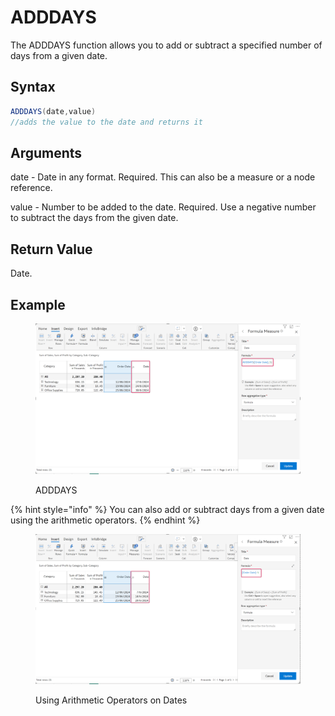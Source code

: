 # ADDDAYS

The ADDDAYS function allows you to add or subtract a specified number of days from a given date.

## Syntax

```java
ADDDAYS(date,value)
//adds the value to the date and returns it
```

## Arguments

date - Date in any format. Required. This can also be a measure or a node reference.

value - Number to be added to the date. Required. Use a negative number to subtract the days from the given date.

## Return Value

Date.

## Example

<figure><img src="../../.gitbook/assets/image (518).png" alt=""><figcaption><p>ADDDAYS</p></figcaption></figure>

{% hint style="info" %}
You can also add or subtract days from a given date using the arithmetic operators.
{% endhint %}

<figure><img src="../../.gitbook/assets/image (519).png" alt=""><figcaption><p>Using Arithmetic Operators on Dates</p></figcaption></figure>
